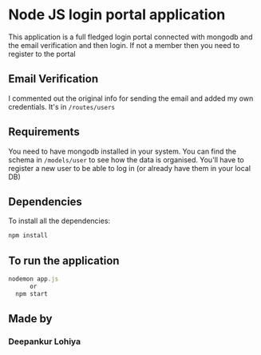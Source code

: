 # Node JS login portal application

This application is a full fledged login portal connected with mongodb and the email verification and then login. If not a member then you need to register to the portal

## Email Verification

I commented out the original info for sending the email and added my own credentials. It's in `/routes/users`

## Requirements

You need to have mongodb installed in your system. You can find the schema in `/models/user` to see how the data is organised. You'll have to register a new user to be able to log in (or already have them in your local DB)

## Dependencies

To install all the dependencies:

``` javascript
npm install
```

## To run the application

``` javascript
nodemon app.js
      or
  npm start
```

## Made by

### Deepankur Lohiya
